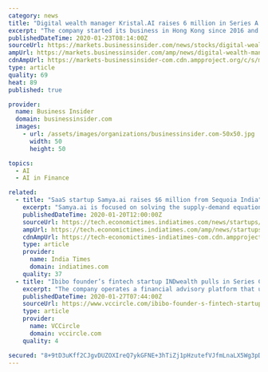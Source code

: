 ```yaml
---
category: news
title: "Digital wealth manager Kristal.AI raises 6 million in Series A funding"
excerpt: "The company started its business in Hong Kong since 2016 and now it is planning to use its Series A funding, to bring its AI-driven personalized wealth platform to more countries in APAC regions. Artificial Intelligence has long been hailed as the future of fintech, and Singapore-based digital wealth management platform Kristal.AI is proving ..."
publishedDateTime: 2020-01-23T08:14:00Z
sourceUrl: https://markets.businessinsider.com/news/stocks/digital-wealth-manager-kristal-ai-raises-6-million-in-series-a-funding-1028838445
ampUrl: https://markets.businessinsider.com/amp/news/digital-wealth-manager-kristal-ai-raises-6-million-in-series-a-funding-1028838445
cdnAmpUrl: https://markets-businessinsider-com.cdn.ampproject.org/c/s/markets.businessinsider.com/amp/news/digital-wealth-manager-kristal-ai-raises-6-million-in-series-a-funding-1028838445
type: article
quality: 69
heat: 89
published: true

provider:
  name: Business Insider
  domain: businessinsider.com
  images:
    - url: /assets/images/organizations/businessinsider.com-50x50.jpg
      width: 50
      height: 50

topics:
  - AI
  - AI in Finance

related:
  - title: "SaaS startup Samya.ai raises $6 million from Sequoia India"
    excerpt: "Samya.ai is focused on solving the supply-demand equation in the volatile and complex consumer goods industry using technology. Aditi Shrivastava | ETtech | Updated: January 20, 2020, 18:06 IST (L-R) Deepinder Dhingra, Shelly Singh, Shailendra Singh, Paven Palety Samya.ai, a SaaS platform that helps the consumer packaged goods industry optimize ..."
    publishedDateTime: 2020-01-20T12:00:00Z
    sourceUrl: https://tech.economictimes.indiatimes.com/news/startups/saas-startup-samya-ai-raises-6-million-from-sequoia-india/73432128
    ampUrl: https://tech.economictimes.indiatimes.com/amp/news/startups/saas-startup-samya-ai-raises-6-million-from-sequoia-india/73432128
    cdnAmpUrl: https://tech-economictimes-indiatimes-com.cdn.ampproject.org/c/s/tech.economictimes.indiatimes.com/amp/news/startups/saas-startup-samya-ai-raises-6-million-from-sequoia-india/73432128
    type: article
    provider:
      name: India Times
      domain: indiatimes.com
    quality: 37
  - title: "Ibibo founder’s fintech startup INDwealth pulls in Series C funding"
    excerpt: "The company operates a financial advisory platform that uses AI and machine learning to allow users to manage their investments, liabilities, future cash flows and taxation. VCCircle has reached out to INDwealth on the details of the investment and will update this report accordingly. The Series C round comes after the fintech startup secured $ ..."
    publishedDateTime: 2020-01-27T07:44:00Z
    sourceUrl: https://www.vccircle.com/ibibo-founder-s-fintech-startup-indwealth-pulls-in-series-c-funding
    type: article
    provider:
      name: VCCircle
      domain: vccircle.com
    quality: 4

secured: "8+9tD3uKff2CJgvDUZOXIreQ7ykGFNE+3hTiZj1pHzutefVJfmLnaLX5Wg3pDBxUKL+SnUwo/psl1u+Wunzh3P2f5mXPhyT6zr59A7CfyJrYfzjhliDSwGv1wsJf3ID1igrWrYdmkZwX/6QKqY0PRV/1OHoeHe2aF+LhWVi35xeifiUtOPxtcOd4itOu300skoJMbn2Wcs+Zb9BPy5l+EDvQk0rEYJ0PvUy8Nh/t+pyc7DbAgLiBlUh0ucOOwLY04cn/1x6Hf16yyzdqYUlmfbtmMkrKHaZ+96p7rJKMt50DqLIdbFD2AjQwv3UBGhgC;fMT3LfBWs4xe/TNQmqryew=="
---
```



